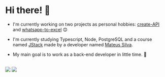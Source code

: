 # Hi there! 🧐




- I'm currently working on two projects as personal hobbies: [create-API](https://github.com/pecampelo/create-api) and [whatsapp-to-excel](https://github.com/pecampelo/whatsapp-to-excel) 😊
- I'm currently studying Typescript, Node, PostgreSQL and a course named [JStack](https://www.jstack.com.br) made by a developer named [Mateus Silva](https://www.github.com/maateussilva).

- My main goal is to work as a back-end developer in little time. 🎩

<br>

<div>
  <img src='https://github-readme-stats.vercel.app/api?username=pecampelo&show_icons=true&theme=dracula&hide_border=true&include_all_commits=true'>
  <img src='https://github-readme-stats.vercel.app/api/top-langs/?username=pecampelo&layout=compact&theme=dracula&hide_border=true'>
</div>
